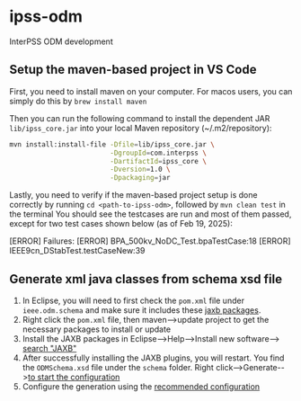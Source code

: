 ipss-odm
========

InterPSS ODM development

## Setup the maven-based project in VS Code
First, you need to install maven on your computer. For macos users, you can simply do this by `brew install maven` 

Then you can run the following command to install the dependent JAR `lib/ipss_core.jar`  into your local Maven repository (~/.m2/repository):

```sh
mvn install:install-file -Dfile=lib/ipss_core.jar \
                         -DgroupId=com.interpss \
                         -DartifactId=ipss_core \
                         -Dversion=1.0 \
                         -Dpackaging=jar

```
Lastly, you need to verify if the maven-based project setup is done correctly by running `cd <path-to-ipss-odm>`, followed by `mvn clean test` in the terminal
You should see the testcases are run and most of them passed, except for two test cases shown below (as of Feb 19, 2025):

[ERROR] Failures: 
[ERROR]   BPA_500kv_NoDC_Test.bpaTestCase:18
[ERROR]   IEEE9cn_DStabTest.testCaseNew:39


## Generate xml java classes from schema xsd file
1. In Eclipse, you will need to first check the `pom.xml` file under `ieee.odm.schema` and make sure it includes these [jaxb packages](/ieee.odm.schema/fig/1_pom.png).
2. Right click the `pom.xml` file, then maven-->update project to get the necessary packages to install or update
2. Install the JAXB packages in Eclipse-->Help-->Install new software--> [search "JAXB"](/ieee.odm.schema/fig/2_JAXB%20%20packages.png)
3. After successfully installing the JAXB plugins, you will restart. You find the `ODMSchema.xsd` file under the  `schema` folder. Right click-->Generate-->[to start the configuration](/ieee.odm.schema/fig/3_Generate.png) 
4. Configure the generation using the [recommended configuration](/ieee.odm.schema/fig/4_configuration.png) 



